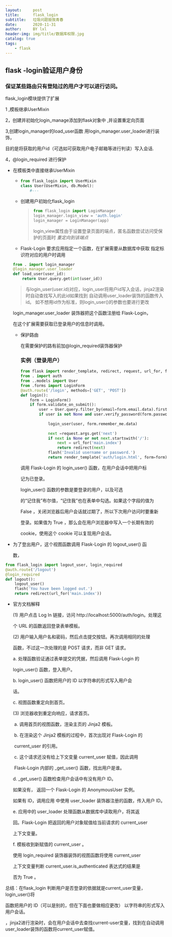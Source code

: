 ```yaml
---
layout:     post
title:      flask_login
subtitle:   垃圾问题毁我青春
date:       2020-11-31
author:     BY lxl
header-img: img/title/数据库权限.jpg
catalog: true
tags:
    - flask
---
```


## flask -login验证用户身份

### 保证某些路由只有登陆过的用户才可以进行访问。

flask_login模块提供了扩展

1 ,模板继承UserMixin

 2，创建并初始化login_manage添加到flask对象中 ,并设置重定向页面

 3,创建login_manager的load_user函数 用login_manager.user_loader进行装饰，

目的是将获取的用户id（可选如可获取用户电子邮箱等进行判读）写入会话.

4，@login_required 进行保护

- 在模板类中直接继承UserMixin

  - ```python
    from flask_login import UserMixin 
    class User(UserMixin, db.Model):
        #---
    ```

  - 创建用户初始化flask_login

    >```python
    >from flask_login import LoginManager 
    >login_manager.login_view = 'auth.login'
    >login_manager = LoginManager(app)
    >```
    >
    >login_view属性由于设置登录页面的端点，匿名函数尝试访问受保护的页面时 <em>重定向到该端点</em>

  

  - Flask-Login 要求应用指定一个函数，在扩展需要从数据库中获取 指定标识符对应的用户时调用

  ```python
  from . import login_manager
  @login_manager.user_loader 
  def load_user(user_id):
      return User.query.get(int(user_id))
  ```

  > 与login_user(user.id)对应，login_user将用户id写入会话，jinja2渲染时自动查找写入的此id如果找到 自动调用user_loader装饰的函数传入id。
  > 如不想用id作为标准，则login_user()的参数也要进行更改

  login_manager.user_loader 装饰器把这个函数注册给 Flask-Login， 

  在这个扩展需要获取已登录用户的信息时调用。

  - 保护路由

    在需要保护的路有前加@login_required装饰器保护

    ###  实例（登录用户）

    ```python
    from flask import render_template, redirect, request, url_for, flash from flask_login import login_user 
    from . import auth 
    from ..models import User
    from .forms import LoginForm
    @auth.route('/login', methods=['GET', 'POST']) 
    def login():
        form = LoginForm() 
        if form.validate_on_submit(): 
            user = User.query.filter_by(email=form.email.data).first()
            if user is not None and user.verify_password(form.password.data): 
                
                login_user(user, form.remember_me.data)
                
                next =request.args.get('next') 
                if next is None or not next.startswith('/'): 
                    next = url_for('main.index')
                    return redirect(next) 
                flash('Invalid username or password.') 
                return render_template('auth/login.html', form=form)
    ```

    调用 Flask-Login 的 login_user() 函数，在用户会话中把用户标 

    记为已登录。

    login_user() 函数的参数是要登录的用户，以及可选 

    的“记住我”布尔值，“记住我”也在表单中勾选。如果这个字段的值为 

    False ，关闭浏览器后用户会话就过期了，所以下次用户访问时要重新 

    登录。如果值为 True ，那么会在用户浏览器中写入一个长期有效的 

    cookie，使用这个 cookie 可以复现用户会话。

- 为了登出用户，这个视图函数调用 Flask-Login 的 logout_user() 函 

  数，

```python
from flask_login import logout_user, login_required 
@auth.route('/logout') 
@login_required 
def logout():
    logout_user() 
    flash('You have been logged out.') 
    return redirect(url_for('main.index'))
```

- 官方文档解释

  (1) 用户点击 Log In 链接，访问 http://localhost:5000/auth/login。处理这 

  个 URL 的函数返回登录表单模板。 

  (2) 用户输入用户名和密码，然后点击提交按钮。再次调用相同的处理 

  函数，不过这一次处理的是 POST 请求，而非 GET 请求。 

  a. 处理函数验证通过表单提交的凭据，然后调用 Flask-Login 的 

  login_user() 函数，登入用户。 

  b.<a color = 'red'> login_user() 函数把用户的 ID 以字符串的形式写入用户会 

  话。</a>

  c. 视图函数重定向到首页。 

  (3) 浏览器收到重定向响应，请求首页。 

  ​	a. 调用首页的视图函数，渲染主页的 Jinja2 模板。 

  ​	b. 在渲染这个 Jinja2 模板的过程中，首次出现对 Flask-Login 的 

  ​	current_user 的引用。 

  ​	c. 这个请求还没有给上下文变量 current_user 赋值，因此调用 

  ​	Flask-Login 内部的 _get_user() 函数，找出用户是谁。 

  d. _get_user() 函数检查用户会话中有没有用户 ID。

  如果没有， 返回一个 Flask-Login 的 AnonymousUser 实例。

  如果有 ID，调用应用<a color='red'> 中使用 user_loader 装饰器注册的函数，传入用户 ID。</a>

  e. 应用中的 user_loader 处理函数从数据库中读取用户，将其返 

  回。Flask-Login 把返回的用户对象赋值给当前请求的 current_user 

  上下文变量。 

  f. 模板收到新赋值的 current_user 。 

  使用 login_required 装饰器装饰的视图函数将使用 current_user 

  上下文变量判断 current_user.is_authenticated 表达式的结果是 

  否为 True 。

总结：在flask_login 判断用户是否登录的依据就是current_user变量，login_user()将

函数把用户的 ID（可以是别的，但在下面也要做相应更改） 以字符串的形式写入用户会话。

，jinja2进行渲染时，会在用户会话中去查找current-user变量，找到在自动调用user_loader装饰的函数将current_user赋值。